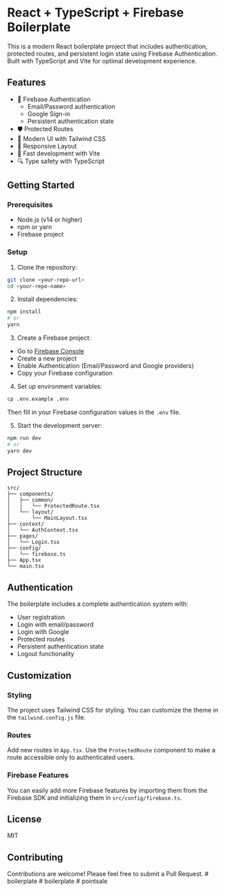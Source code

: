 # React + TypeScript + Firebase Boilerplate

This is a modern React boilerplate project that includes authentication, protected routes, and persistent login state using Firebase Authentication. Built with TypeScript and Vite for optimal development experience.

## Features

- 🔐 Firebase Authentication
  - Email/Password authentication
  - Google Sign-in
  - Persistent authentication state
- 🛡️ Protected Routes
- 🎨 Modern UI with Tailwind CSS
- 📱 Responsive Layout
- 🚀 Fast development with Vite
- 🔍 Type safety with TypeScript

## Getting Started

### Prerequisites

- Node.js (v14 or higher)
- npm or yarn
- Firebase project

### Setup

1. Clone the repository:

```bash
git clone <your-repo-url>
cd <your-repo-name>
```

2. Install dependencies:

```bash
npm install
# or
yarn
```

3. Create a Firebase project:

- Go to [Firebase Console](https://console.firebase.google.com)
- Create a new project
- Enable Authentication (Email/Password and Google providers)
- Copy your Firebase configuration

4. Set up environment variables:

```bash
cp .env.example .env
```

Then fill in your Firebase configuration values in the `.env` file.

5. Start the development server:

```bash
npm run dev
# or
yarn dev
```

## Project Structure

```
src/
├── components/
│   ├── common/
│   │   └── ProtectedRoute.tsx
│   └── layout/
│       └── MainLayout.tsx
├── context/
│   └── AuthContext.tsx
├── pages/
│   └── Login.tsx
├── config/
│   └── firebase.ts
├── App.tsx
└── main.tsx
```

## Authentication

The boilerplate includes a complete authentication system with:

- User registration
- Login with email/password
- Login with Google
- Protected routes
- Persistent authentication state
- Logout functionality

## Customization

### Styling

The project uses Tailwind CSS for styling. You can customize the theme in the `tailwind.config.js` file.

### Routes

Add new routes in `App.tsx`. Use the `ProtectedRoute` component to make a route accessible only to authenticated users.

### Firebase Features

You can easily add more Firebase features by importing them from the Firebase SDK and initializing them in `src/config/firebase.ts`.

## License

MIT

## Contributing

Contributions are welcome! Please feel free to submit a Pull Request.
#   b o i l e r p l a t e  
 #   b o i l e r p l a t e  
 #   p o i n t s a l e  
 